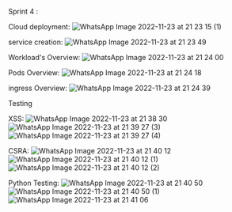 Sprint 4 :

Cloud deployment:
![WhatsApp Image 2022-11-23 at 21 23 15 (1)](https://user-images.githubusercontent.com/95156717/203591629-1f9c3282-ec56-415d-8eac-9f38377d192f.jpeg)

service creation:
![WhatsApp Image 2022-11-23 at 21 23 49](https://user-images.githubusercontent.com/95156717/203592065-7eb4ef4f-0d4a-4afc-8d0c-46f64e38ca59.jpeg)

Workload's Overview:
![WhatsApp Image 2022-11-23 at 21 24 00](https://user-images.githubusercontent.com/95156717/203592208-d9cb76a6-359d-4b67-b9e4-116871262ae0.jpeg)

Pods Overview:
![WhatsApp Image 2022-11-23 at 21 24 18](https://user-images.githubusercontent.com/95156717/203592399-0ee86a40-9e15-4230-b945-7d94169ac0ea.jpeg)

ingress Overview:
![WhatsApp Image 2022-11-23 at 21 24 39](https://user-images.githubusercontent.com/95156717/203592607-0ca260b9-cab9-411e-a29f-df4d297af6ad.jpeg)

Testing

XSS:
![WhatsApp Image 2022-11-23 at 21 38 30](https://user-images.githubusercontent.com/95156717/203594287-e704edd4-98ce-4729-bc4c-23f0a3f50c42.jpeg)
![WhatsApp Image 2022-11-23 at 21 39 27 (3)](https://user-images.githubusercontent.com/95156717/203595068-1b82fa97-a4bd-4c40-9b5e-6ccd7a38d267.jpeg)
![WhatsApp Image 2022-11-23 at 21 39 27 (4)](https://user-images.githubusercontent.com/95156717/203595169-85a963e1-9b95-4926-b3ab-027cc08f3183.jpeg)

CSRA:
![WhatsApp Image 2022-11-23 at 21 40 12](https://user-images.githubusercontent.com/95156717/203595340-da6a3977-f08c-4d3d-a113-551cf33c18b4.jpeg)
![WhatsApp Image 2022-11-23 at 21 40 12 (1)](https://user-images.githubusercontent.com/95156717/203595457-954c908e-61c7-4d38-b3e8-afe8468c94c0.jpeg)
![WhatsApp Image 2022-11-23 at 21 40 12 (2)](https://user-images.githubusercontent.com/95156717/203595680-d3b648f0-3b42-413e-8f16-e3eec585fe66.jpeg)

Python Testing:
![WhatsApp Image 2022-11-23 at 21 40 50](https://user-images.githubusercontent.com/95156717/203595820-5a0aeee6-8023-4fd5-b20c-fe3fc3bc3a47.jpeg)
![WhatsApp Image 2022-11-23 at 21 40 50 (1)](https://user-images.githubusercontent.com/95156717/203595952-48be0431-1888-4800-9412-48962bd04520.jpeg)
![WhatsApp Image 2022-11-23 at 21 41 06](https://user-images.githubusercontent.com/95156717/203596134-54d2289d-4d68-415e-b378-5c9793e33059.jpeg)






















